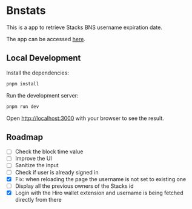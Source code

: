 # Bnstats

This is a app to retrieve Stacks BNS username expiration date.

The app can be accessed [here](https://bnstats.vercel.app/).

## Local Development

Install the dependencies:

```bash
pnpm install
```

Run the development server:

```bash
pnpm run dev
```

Open [http://localhost:3000](http://localhost:3000) with your browser to see the result.

## Roadmap

- [ ] Check the block time value
- [ ] Improve the UI
- [ ] Sanitize the input
- [ ] Check if user is already signed in
- [x] Fix: when reloading the page the username is not set to existing one
- [ ] Display all the previous owners of the Stacks id
- [x] Login with the Hiro wallet extension and username is being fetched directly from there
